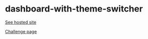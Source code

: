 # dashboard-with-theme-switcher

[See hosted site](https://dashboard-with-theme-switcher.000webhostapp.com/)

[Challenge page](https://www.frontendmentor.io/challenges/social-media-dashboard-with-theme-switcher-6oY8ozp_H)
